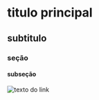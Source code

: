 # titulo principal
## subtitulo
### seção 
#### subseção
![texto do link ](https://s2-vidadebicho.glbimg.com/Bz8N_e7d3ctrPca9CVC4eowqU9k=/0x0:2048x1536/600x0/smart/filters:gifv():strip_icc()/i.s3.glbimg.com/v1/AUTH_fb623579cd474803aedbbbbae014af68/internal_photos/bs/2022/X/z/TwuBIlTbKuEuKSZ5ErBQ/2-cachorro-cururu-entenda-a-sindrome-que-causa-encurtamento-em-caes.jpeg)
